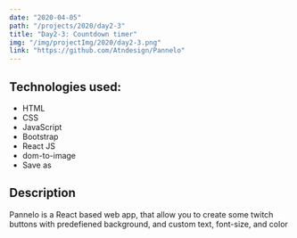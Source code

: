 ```yaml
---
date: "2020-04-05"
path: "/projects/2020/day2-3"
title: "Day2-3: Countdown timer"
img: "/img/projectImg/2020/day2-3.png"
link: "https://github.com/Atndesign/Pannelo"
---
```


## Technologies used:

- HTML
- CSS
- JavaScript
- Bootstrap
- React JS
- dom-to-image
- Save as

## Description

Pannelo is a React based web app, that allow you to create some twitch buttons with predefiened background, and custom text, font-size, and color
